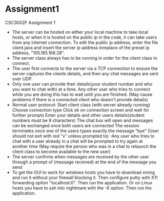 # Assignment1
CSC3002F Assignment 1
- The server can be hosted on either your local machine to take local hosts, or when it is hosted on the public ip in the code, it can take users from any internet connection.  To edit the public ip address, enter the file client.java and insert the server ip address inreplace of the preset ip address, "105.185.168.28".
- The server class always has to be running in order for the client class to connect.
- The user first connects to the server via a TCP connection to ensure the server captures the clients details, and then any chat messages are sent over UDP.
- Only one user can provide their details(your student number and who you want to chat with) at a time. Any other user who tries to connect while you are doing this has to wait until you are finished. (May cause problems if there is a connected client who doesn't provide details)
- Normal user protocol:
	Start client class (with server already running)
	Choose connection type
	Click ok on connection screen and wait for further prompts
	Enter your details and other users details(student numbers must be 9 characters)
	The chat box will open and messages can be exchanged once both users are connected
	The session terminates once one of the users types exactly the message "bye" (User should not exit with red "x" unless prompted to)
-Any user who tries to chat with a user already in a chat will be prompted to try again at another time (May require the person who was in a chat to relaunch the client class to become available to the new user)
- The server confirms when messages are received by the other user through a prompt of (message received) at the end of the message you send
- To get the GUI to work for windows hosts you have to download xming and run it without your firewall blocking it. Then configure putty with X11 forwarding option "localhost:0". Then run the application. Or on Linux hosts you have to ssh into nightmare with the -X option. Then run the application.
